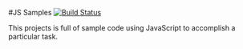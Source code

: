 #JS Samples
[![Build Status](https://travis-ci.org/solthoth/JSSamples.svg?branch=master)](https://travis-ci.org/solthoth/JSSamples)

This projects is full of sample code using JavaScript to accomplish a particular task.
